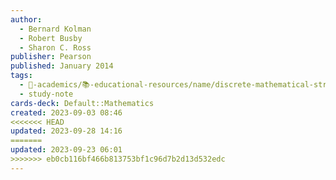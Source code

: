 ```yaml
---
author:
  - Bernard Kolman
  - Robert Busby
  - Sharon C. Ross
publisher: Pearson
published: January 2014
tags:
  - 🔴-academics/📚-educational-resources/name/discrete-mathematical-structures-6th-edition
  - study-note
cards-deck: Default::Mathematics
created: 2023-09-03 08:46
<<<<<<< HEAD
updated: 2023-09-28 14:16
=======
updated: 2023-09-23 06:01
>>>>>>> eb0cb116bf466b813753bf1c96d7b2d13d532edc
---
```

